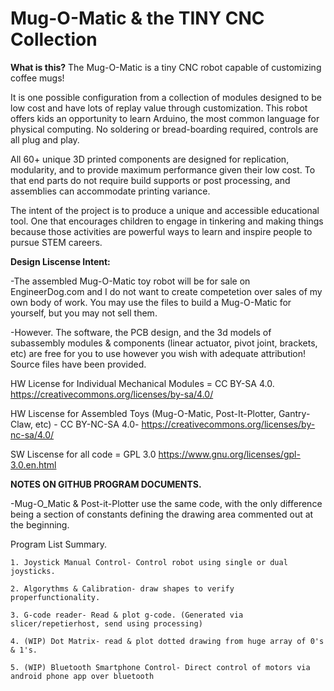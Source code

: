 # Mug-O-Matic & the TINY CNC Collection
**What is this?**
The Mug-O-Matic is a tiny CNC robot capable of customizing coffee mugs! 

It is one possible configuration from a collection of modules designed to be low cost and have lots of replay value through customization. This robot offers kids an opportunity to learn Arduino, the most common language for physical computing. No soldering or bread-boarding required, controls are all plug and play. 

All 60+ unique 3D printed components are designed for replication, modularity, and to provide maximum performance given their low cost. To that end parts do not require build supports or post processing, and assemblies can accommodate printing variance. 

The intent of the project is to produce a unique and accessible educational tool. One that encourages children to engage in tinkering and making things because those activities are powerful ways to learn and inspire people to pursue STEM careers. 

**Design Liscense Intent:**

-The assembled Mug-O-Matic toy robot will be for sale on EngineerDog.com and I do not want to create competetion over sales of my own body of work. You may use the files to build a Mug-O-Matic for yourself, but you may not sell them.

-However. The software, the PCB design, and the 3d models of subassembly modules & components (linear actuator, pivot joint, brackets, etc) are free for you to use however you wish with adequate attribution! Source files have been provided.

HW License for Individual Mechanical Modules = CC BY-SA 4.0.
https://creativecommons.org/licenses/by-sa/4.0/
        
HW Liscense for Assembled Toys (Mug-O-Matic, Post-It-Plotter, Gantry-Claw, etc) - CC BY-NC-SA 4.0- https://creativecommons.org/licenses/by-nc-sa/4.0/
        
SW Liscense for all code = GPL 3.0 
https://www.gnu.org/licenses/gpl-3.0.en.html

        


**NOTES ON GITHUB PROGRAM DOCUMENTS.**

-Mug-O_Matic & Post-it-Plotter use the same code, with the only difference being a section of constants defining the drawing area commented out at the beginning. 

Program List Summary.

    1. Joystick Manual Control- Control robot using single or dual joysticks.
    
    2. Algorythms & Calibration- draw shapes to verify properfunctionality.
    
    3. G-code reader- Read & plot g-code. (Generated via slicer/repetierhost, send using processing)
    
    4. (WIP) Dot Matrix- read & plot dotted drawing from huge array of 0's & 1's. 
    
    5. (WIP) Bluetooth Smartphone Control- Direct control of motors via android phone app over bluetooth
    
